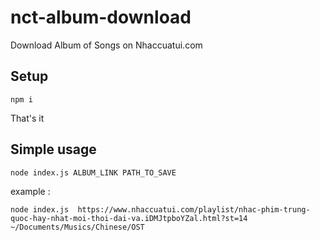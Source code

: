 # nct-album-download
Download Album of Songs on Nhaccuatui.com

## Setup

``` 
npm i
```
That's it

## Simple usage

```
node index.js ALBUM_LINK PATH_TO_SAVE
```

example : 

``` 
node index.js  https://www.nhaccuatui.com/playlist/nhac-phim-trung-quoc-hay-nhat-moi-thoi-dai-va.iDMJtpboYZal.html?st=14 ~/Documents/Musics/Chinese/OST
```
